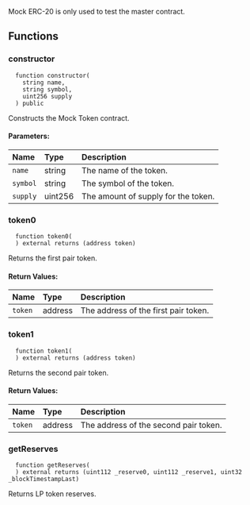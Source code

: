 Mock ERC-20 is only used to test the master contract.


## Functions
### constructor
```solidity
  function constructor(
    string name,
    string symbol,
    uint256 supply
  ) public
```
Constructs the Mock Token contract.


#### Parameters:
| Name | Type | Description                                                          |
| :--- | :--- | :------------------------------------------------------------------- |
|`name` | string | The name of the token.
|`symbol` | string | The symbol of the token.
|`supply` | uint256 | The amount of supply for the token.

### token0
```solidity
  function token0(
  ) external returns (address token)
```
Returns the first pair token.



#### Return Values:
| Name                           | Type          | Description                                                                  |
| :----------------------------- | :------------ | :--------------------------------------------------------------------------- |
|`token`| address | The address of the first pair token.
### token1
```solidity
  function token1(
  ) external returns (address token)
```
Returns the second pair token.



#### Return Values:
| Name                           | Type          | Description                                                                  |
| :----------------------------- | :------------ | :--------------------------------------------------------------------------- |
|`token`| address | The address of the second pair token.
### getReserves
```solidity
  function getReserves(
  ) external returns (uint112 _reserve0, uint112 _reserve1, uint32 _blockTimestampLast)
```
Returns LP token reserves.





